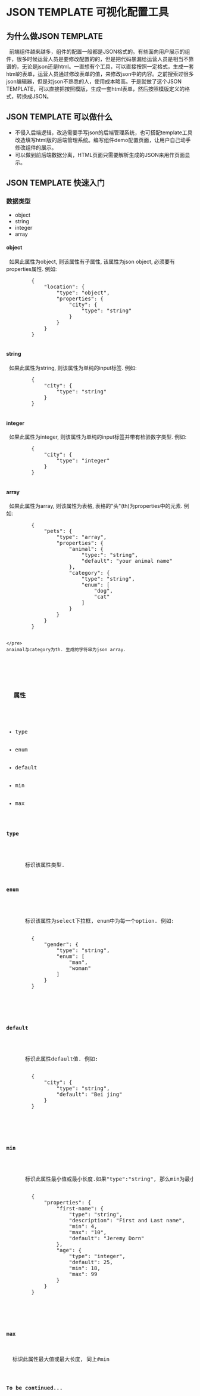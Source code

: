 <h1>JSON TEMPLATE 可视化配置工具</h1>
<h2>为什么做JSON TEMPLATE</h2>

<p>
  &nbsp;&nbsp;前端组件越来越多，组件的配置一般都是JSON格式的。有些面向用户展示的组件，很多时候运营人员是要修改配置的的，但是把代码暴漏给运营人员是相当不靠谱的，无论是json还是html。一直想有个工具，可以直接按照一定格式，生成一套html的表单，运营人员通过修改表单的值，来修改json中的内容。之前搜索过很多json编辑器，但是对json不熟悉的人，使用成本略高。于是就做了这个JSON TEMPLATE，可以直接把按照模版，生成一套html表单，然后按照模版定义的格式，转换成JSON。
</p>
<h2>JSON TEMPLATE 可以做什么</h2>
<p>
	<ul>
		<li>不侵入后端逻辑，改造需要手写json的后端管理系统，也可搭配template工具改造填写html版的后端管理系统。编写组件demo配置页面，让用户自己动手修改组件的展示。</li>
		<li>可以做到前后端数据分离，HTML页面只需要解析生成的JSON来用作页面显示。</li>
	</ul>
</p>
<h2>JSON TEMPLATE 快速入门</h2>
<h3>
  数据类型
</h3>
<ul>
	<li>object</li>
	<li>string</li>
	<li>integer</li>
	<li>array</li>
</ul>
<h4>object</h4>
<p>
	&nbsp;&nbsp;如果此属性为object, 则该属性有子属性, 该属性为json object, 必须要有properties属性. 例如: 
	<pre>
		{
		    "location": {
		        "type": "object",
		        "properties": {
		            "city": {
		                "type": "string"
		            }
		        }
		    }
		}
	</pre>
</p>
<h4>string</h4>
<p>
	&nbsp;&nbsp;如果此属性为string, 则该属性为单纯的input标签. 例如: 
	<pre>
		{
		    "city": {
		        "type": "string"
		    }
		}
	</pre>
</p>
<h4>integer</h4>
<p>
	&nbsp;&nbsp;如果此属性为integer, 则该属性为单纯的input标签并带有检验数字类型. 例如: 
	<pre>
		{
		    "city": {
		        "type": "integer"
		    }
		}
	</pre>
</p>
<h4>array</h4>
<p>
	&nbsp;&nbsp;如果此属性为array, 则该属性为表格, 表格的"头"(th)为properties中的元素. 例如: 
	<pre>
		{
		    "pets": {
		        "type": "array",
		        "properties": {
		            "animal": {
		                "type:": "string",
		                "default": "your animal name"
		            },
		            "category": {
		                "type": "string",
		                "enum": [
		                    "dog",
		                    "cat"
		                ]
		            }
		        }
		    }
		}
	
	</pre>
	anaimal与category为th. 生成的字符串为json array.
</p>
<h3>
  属性
</h3>
<ul>
	<li>type</li>
	<li>enum</li>
	<li>default</li>
	<li>min</li>
	<li>max</li>
</ul>
<h4>type</h4>
<p>
	&nbsp;&nbsp;标识该属性类型.
</p>
<h4>enum</h4>
<p>
	&nbsp;&nbsp;标识该属性为select下拉框, enum中为每一个option. 例如:
	<pre>
		{
		    "gender": {
		        "type": "string",
		        "enum": [
		            "man",
		            "woman"
		        ]
		    }
		}
	</pre>
</p>
<h4>default</h4>
<p>
	&nbsp;&nbsp;标识此属性default值. 例如:
	<pre>
		{
		    "city": {
		        "type": "string",
		        "default": "Bei jing"
		    }
		}
	</pre>
</p>
<h4>min</h4>
<p>
	&nbsp;&nbsp;标识此属性最小值或最小长度.如果"type":"string", 那么min为最小长度;如果"type":"integer", 那么min为最小值, 例如:
	<pre>
		{
		    "properties": {
		        "first-name": {
		            "type": "string",
		            "description": "First and Last name",
		            "min": 4,
		            "max": "10",
		            "default": "Jeremy Dorn"
		        },
		        "age": {
		            "type": "integer",
		            "default": 25,
		            "min": 18,
		            "max": 99
		        }
		    }
		}
	</pre>
</p>
<h4>max</h4>
<p>&nbsp;&nbsp;标识此属性最大值或最大长度, 同上#min</p>

<p><b>To be continued...</b></p>

